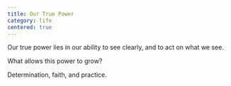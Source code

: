 ```yaml
---
title: Our True Power
category: life
centered: true
---
```


Our true power
lies
in our ability
to see clearly,
and to act
on what we see.

What allows
this power
to grow?

Determination,
faith,
and
practice.
